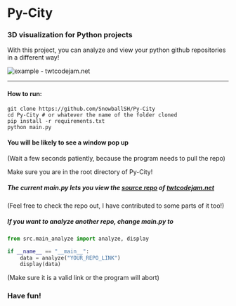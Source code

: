 # Py-City
### 3D visualization for Python projects

With this project, you can analyze and view your 
python github repositories in a different way!

![example - twtcodejam.net](https://cdn.discordapp.com/attachments/597175122222252038/791432562429263872/unknown.png)

---

#### How to run:

```shell script
git clone https://github.com/SnowballSH/Py-City
cd Py-City # or whatever the name of the folder cloned
pip install -r requirements.txt
python main.py
```

#### You will be likely to see a window pop up

(Wait a few seconds patiently, because the program needs to pull the repo)

Make sure you are in the root directory of Py-City!

##### The current main.py lets you view the [source repo](https://github.com/Tech-With-Tim/twtcodejam.net) of [twtcodejam.net](https://twtcodejam.net/)
(Feel free to check the repo out, I have contributed to some parts of it too!)

##### If you want to analyze another repo, change main.py to
```python
from src.main_analyze import analyze, display

if __name__ == "__main__":
    data = analyze("YOUR_REPO_LINK")
    display(data)
```

(Make sure it is a valid link or the program will abort)

### Have fun!
